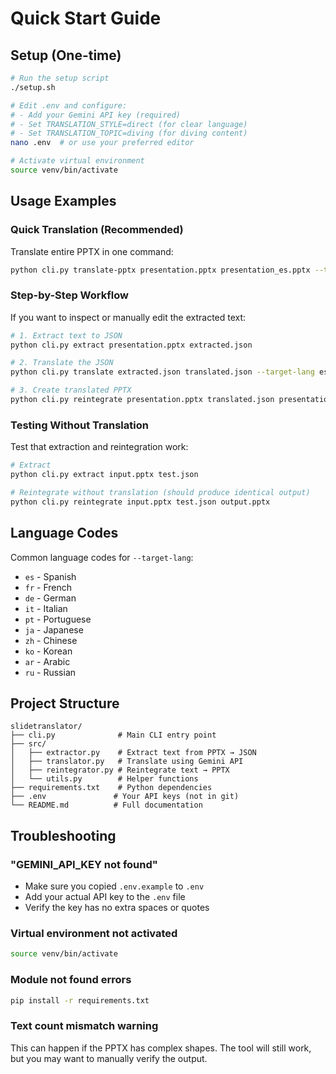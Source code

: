# Quick Start Guide

## Setup (One-time)

```bash
# Run the setup script
./setup.sh

# Edit .env and configure:
# - Add your Gemini API key (required)
# - Set TRANSLATION_STYLE=direct (for clear language)
# - Set TRANSLATION_TOPIC=diving (for diving content)
nano .env  # or use your preferred editor

# Activate virtual environment
source venv/bin/activate
```

## Usage Examples

### Quick Translation (Recommended)
Translate entire PPTX in one command:
```bash
python cli.py translate-pptx presentation.pptx presentation_es.pptx --target-lang es
```

### Step-by-Step Workflow
If you want to inspect or manually edit the extracted text:

```bash
# 1. Extract text to JSON
python cli.py extract presentation.pptx extracted.json

# 2. Translate the JSON
python cli.py translate extracted.json translated.json --target-lang es

# 3. Create translated PPTX
python cli.py reintegrate presentation.pptx translated.json presentation_es.pptx
```

### Testing Without Translation
Test that extraction and reintegration work:
```bash
# Extract
python cli.py extract input.pptx test.json

# Reintegrate without translation (should produce identical output)
python cli.py reintegrate input.pptx test.json output.pptx
```

## Language Codes

Common language codes for `--target-lang`:
- `es` - Spanish
- `fr` - French
- `de` - German
- `it` - Italian
- `pt` - Portuguese
- `ja` - Japanese
- `zh` - Chinese
- `ko` - Korean
- `ar` - Arabic
- `ru` - Russian

## Project Structure

```
slidetranslator/
├── cli.py              # Main CLI entry point
├── src/
│   ├── extractor.py    # Extract text from PPTX → JSON
│   ├── translator.py   # Translate using Gemini API
│   ├── reintegrator.py # Reintegrate text → PPTX
│   └── utils.py        # Helper functions
├── requirements.txt    # Python dependencies
├── .env               # Your API keys (not in git)
└── README.md          # Full documentation
```

## Troubleshooting

### "GEMINI_API_KEY not found"
- Make sure you copied `.env.example` to `.env`
- Add your actual API key to the `.env` file
- Verify the key has no extra spaces or quotes

### Virtual environment not activated
```bash
source venv/bin/activate
```

### Module not found errors
```bash
pip install -r requirements.txt
```

### Text count mismatch warning
This can happen if the PPTX has complex shapes. The tool will still work, but you may want to manually verify the output.
